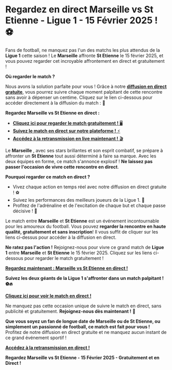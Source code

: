 # Regardez en direct Marseille vs St Etienne - Ligue 1 - 15 Février 2025 ! ⚽️

Fans de football, ne manquez pas l'un des matchs les plus attendus de la **Ligue 1** cette saison ! Le **Marseille** affronte **St Etienne** le 15 février 2025, et vous pouvez regarder cet incroyable affrontement en direct et gratuitement !

**Où regarder le match ?**

Nous avons la solution parfaite pour vous ! Grâce à notre [**diffusion en direct gratuite**](https://tinyurl.com/livestreamfreeo?st=Marseille+vs+St+Etienne&si=ghc), vous pourrez suivre chaque moment palpitant de cette rencontre sans avoir à dépenser un centime. Cliquez sur le lien ci-dessous pour accéder directement à la diffusion du match : 🎥

**Regardez Marseille vs St Etienne en direct :**

- [**Cliquez ici pour regarder le match gratuitement !** 🖥️](https://tinyurl.com/livestreamfreeo?st=Marseille+vs+St+Etienne&si=ghc)
- [**Suivez le match en direct sur notre plateforme !** ⚡](https://tinyurl.com/livestreamfreeo?st=Marseille+vs+St+Etienne&si=ghc)
- [**Accédez à la retransmission en live maintenant !** 🎬](https://tinyurl.com/livestreamfreeo?st=Marseille+vs+St+Etienne&si=ghc)

Le **Marseille** , avec ses stars brillantes et son esprit combatif, se prépare à affronter un **St Etienne** tout aussi déterminé à faire sa marque. Avec les deux équipes en forme, ce match s'annonce explosif ! **Ne laissez pas passer l'occasion de vivre cette rencontre en direct**.

**Pourquoi regarder ce match en direct ?**

- Vivez chaque action en temps réel avec notre diffusion en direct gratuite ! ⚽
- Suivez les performances des meilleurs joueurs de la Ligue 1. 💪
- Profitez de l'adrénaline et de l'excitation de chaque but et chaque passe décisive ! 🎉

Le match entre **Marseille** et **St Etienne** est un événement incontournable pour les amoureux du football. Vous pouvez **regarder la rencontre en haute qualité, gratuitement et sans inscription**! Il vous suffit de cliquer sur les liens ci-dessus pour accéder à la diffusion en direct.

**Ne ratez pas l'action !** Rejoignez-nous pour vivre ce grand match de **Ligue 1** entre **Marseille** et **St Etienne** le 15 février 2025. Cliquez sur les liens ci-dessous pour regarder le match gratuitement !

[**Regardez maintenant : Marseille vs St Etienne en direct !**](https://tinyurl.com/livestreamfreeo?st=Marseille+vs+St+Etienne&si=ghc)

**Suivez les deux géants de la Ligue 1 s'affronter dans un match palpitant ! ⚽🔥**

[**Cliquez ici pour voir le match en direct !**](https://tinyurl.com/livestreamfreeo?st=Marseille+vs+St+Etienne&si=ghc)

Ne manquez pas cette occasion unique de suivre le match en direct, sans publicité et gratuitement. **Rejoignez-nous dès maintenant !** 📱

**Que vous soyez un fan de longue date de Marseille ou de St Etienne, ou simplement un passionné de football, ce match est fait pour vous !** Profitez de notre diffusion en direct gratuite et ne manquez aucun instant de ce grand événement sportif !

[**Accédez à la retransmission en direct !**](https://tinyurl.com/livestreamfreeo?st=Marseille+vs+St+Etienne&si=ghc)

**Regardez Marseille vs St Etienne - 15 Février 2025 - Gratuitement et en Direct !**
